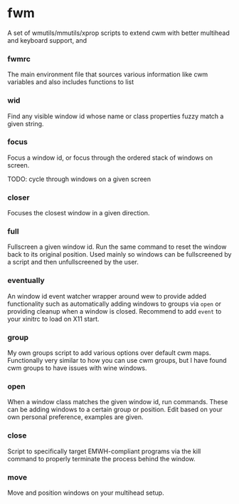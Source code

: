 # fwm

A set of wmutils/mmutils/xprop scripts to extend cwm with better multihead and
keyboard support, and

### fwmrc

The main environment file that sources various information like cwm variables
and also includes functions to list 

### wid

Find any visible window id whose name or class properties fuzzy match a given
string.

### focus

Focus a window id, or focus through the ordered stack of windows on screen.

TODO: cycle through windows on a given screen

### closer

Focuses the closest window in a given direction.

### full

Fullscreen a given window id. Run the same command to reset the window back to
its original position. Used mainly so windows can be fullscreened by a script
and then unfullscreened by the user.

### eventually

An window id event watcher wrapper around wew to provide added functionality
such as automatically adding windows to groups via `open` or providing cleanup
when a window is closed. Recommend to add `event` to your xinitrc to load on X11
start.

### group

My own groups script to add various options over default cwm maps. Functionally
very similar to how you can use cwm groups, but I have found cwm groups to have
issues with wine windows.

### open

When a window class matches the given window id, run commands. These can be
adding windows to a certain group or position. Edit based on your own personal
preference, examples are given.

### close

Script to specifically target EMWH-compliant programs via the kill
command to properly terminate the process behind the window.

### move

Move and position windows on your multihead setup.
